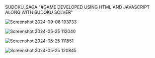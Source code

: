 SUDOKU_SAGA
"#GAME DEVELOPED USING HTML AND JAVASCRIPT ALONG WITH SUDOKU SOLVER"

![Screenshot 2024-09-06 193733](https://github.com/user-attachments/assets/0ac4a88b-6952-4e59-ac25-8fa199d19d07)


![Screenshot 2024-05-25 112040](https://github.com/user-attachments/assets/e9006d58-a7b6-4864-bedb-80d2196554b0)


![Screenshot 2024-05-25 111851](https://github.com/user-attachments/assets/4ac8096b-6b96-49b4-be23-1a46c62d285b)

![Screenshot 2024-05-25 120845](https://github.com/user-attachments/assets/e9dc3474-23cd-480e-8c52-a94e2a077d8f)
